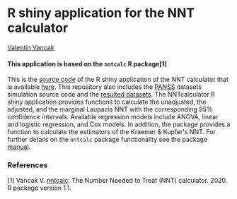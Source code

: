 # R shiny application for the NNT calculator
[Valentin Vancak](https://www.linkedin.com/in/valentin-vancak-0a56227a/?originalSubdomain=il)
#### This application is based on the `nntcalc` R package[1]
This is the [source code](https://github.com/vancak/nntcalc/commit/58d0c17c1e90caab7662b21e72243cb480363c8d) of the R shiny application of the NNT calculator that is available [here](https://nntcalc.iem.technion.ac.il/). This repository also includes the [PANSS](https://en.wikipedia.org/wiki/Positive_and_Negative_Syndrome_Scale#:~:text=The%20Positive%20and%20Negative%20Syndrome,the%20study%20of%20antipsychotic%20therapy.) datasets simulation source code and the [resulted datasets](https://github.com/vancak/nntcalc_shinyapp/tree/main/data). The NNTcalculator R shiny application provides functions to calculate the unadjusted, the adjusted, and the marginal Laupacis NNT with the corresponding 95% confidence intervals. Available regression models include ANOVA, linear and logistic regression, and Cox models. In addition, the package provides a function to calculate the estimators of the Kraemer & Kupfer's NNT. For further details on the `nntcalc` package functionality see the package [manual](https://github.com/vancak/NNTcalculator/blob/main/manual.pdf).

### References 
[1] Vancak V. [nntcalc](https://github.com/vancak/NNTcalculator): The Number Needed to Treat (NNT) calculator. 2020. R package version 1.1.
